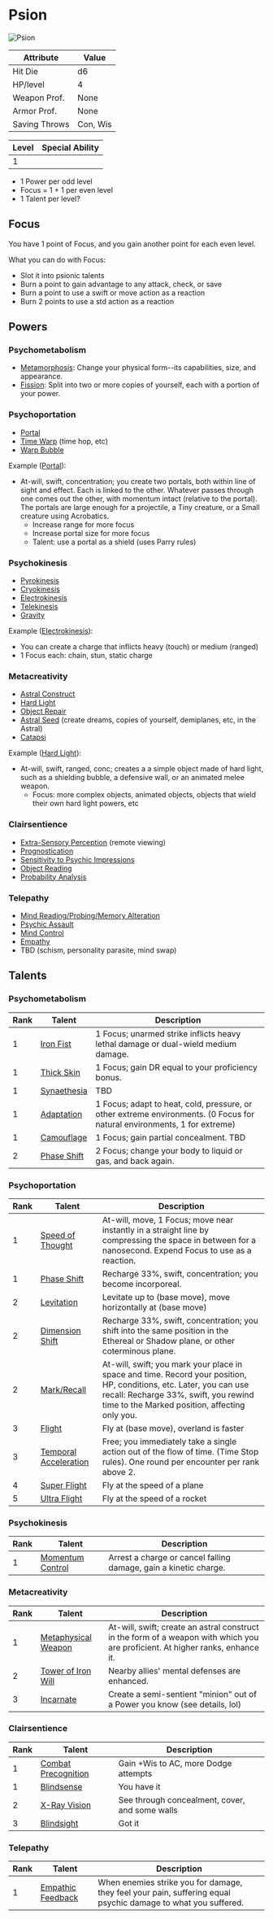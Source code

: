 ---
---


# Psion
![Psion](</img/character/classes/psion-b.jpg>)

Attribute     | Value
---------     | -----
Hit Die       | d6
HP/level      | 4
Weapon Prof.  | None
Armor Prof.   | None
Saving Throws | Con, Wis

Level | Special Ability
------|----------------
1     | 

- 1 Power per odd level
- Focus = 1 + 1 per even level
- 1 Talent per level?


## Focus
You have 1 point of Focus, and you gain another point for each even level.

What you can do with Focus:
- Slot it into psionic talents
- Burn a point to gain advantage to any attack, check, or save
- Burn a point to use a swift or move action as a reaction
- Burn 2 points to use a std action as a reaction


## Powers

### Psychometabolism


- [Metamorphosis](/powers/psion/metamorphosis): Change your physical form--its capabilities, size, and appearance.
- [Fission](/powers/psion/fission): Split into two or more copies of yourself, each with a portion of your power.

### Psychoportation
- [Portal](/powers/psion/portal)
- [Time Warp](/powers/psion/time-warp) (time hop, etc)
- [Warp Bubble](/powers/psion/warp-bubble)

Example ([Portal](/powers/psion/portal)):
- At-will, swift, concentration; you create two portals, both within line of sight and effect. Each is linked to the other. Whatever passes through one comes out the other, with momentum intact (relative to the portal). The portals are large enough for a projectile, a Tiny creature, or a Small creature using Acrobatics.
  - Increase range for more focus
  - Increase portal size for more focus
  - Talent: use a portal as a shield (uses Parry rules)

### Psychokinesis
- [Pyrokinesis](/powers/psion/pyrokinesis)
- [Cryokinesis](/powers/psion/cryokinesis)
- [Electrokinesis](/powers/psion/electrokinesis)
- [Telekinesis](/powers/psion/telekinesis)
- [Gravity](/powers/psion/gravity)


Example ([Electrokinesis](/powers/psion/electrokinesis)):
- You can create a charge that inflicts heavy (touch) or medium (ranged)
- 1 Focus each: chain, stun, static charge


### Metacreativity

- [Astral Construct](/powers/psion/astral-construct)
- [Hard Light](/powers/psion/hard-light)
- [Object Repair](/powers/psion/object-repair)
- [Astral Seed](/powers/psion/astral-seed) (create dreams, copies of yourself, demiplanes, etc, in the Astral)
- [Catapsi](/powers/psion/catapsi)

Example ([Hard Light](/powers/psion/hard-light)):
- At-will, swift, ranged, conc; creates a a simple object made of hard light, such as a shielding bubble, a defensive wall, or an animated melee weapon.
  - Focus: more complex objects, animated objects, objects that wield their own hard light powers, etc

### Clairsentience

- [Extra-Sensory Perception](/powers/psion/extra-sensory-perception) (remote viewing)
- [Prognostication](/powers/psion/prognostication)
- [Sensitivity to Psychic Impressions](/powers/psion/sensitivity-to-psychic-impressions)
- [Object Reading](/powers/psion/object-reading)
- [Probability Analysis](/powers/psion/probability-analysis)

### Telepathy

- [Mind Reading/Probing/Memory Alteration](/powers/psion/mind-reading-probing-memory-alteration)
- [Psychic Assault](/powers/psion/psychic-assault)
- [Mind Control](/powers/psion/mind-control)
- [Empathy](/powers/psion/empathy)
- TBD (schism, personality parasite, mind swap)






## Talents


### Psychometabolism

Rank | Talent              | Description
-----|---------------------|------------
1    | [Iron Fist](/character/feats/psion/iron-fist)           | 1 Focus; unarmed strike inflicts heavy lethal damage or dual-wield medium damage.
1    | [Thick Skin](/character/feats/psion/thick-skin)          | 1 Focus; gain DR equal to your proficiency bonus.
1    | [Synaethesia](/character/feats/psion/synaethesia)         | TBD
1    | [Adaptation](/character/feats/psion/adaptation)          | 1 Focus; adapt to heat, cold, pressure, or other extreme environments. (0 Focus for natural environments, 1 for extreme)
1    | [Camouflage](/character/feats/psion/camouflage)          | 1 Focus; gain partial concealment. TBD
2    | [Phase Shift](/character/feats/psion/phase-shift)         | 2 Focus; change your body to liquid or gas, and back again. 


### Psychoportation

Rank | Talent              | Description
-----|---------------------|------------
1    | [Speed of Thought](/character/feats/psion/speed-of-thought)    | At-will, move, 1 Focus; move near instantly in a straight line by compressing the space in between for a nanosecond. Expend Focus to use as a reaction.
1    | [Phase Shift](/character/feats/psion/phase-shift-incorporeal)         | Recharge 33%, swift, concentration; you become incorporeal.
2    | [Levitation](/character/feats/psion/levitation)          | Levitate up to (base move), move horizontally at (base move)
2    | [Dimension Shift](/character/feats/psion/dimension-shift)     | Recharge 33%, swift, concentration; you shift into the same position in the Ethereal or Shadow plane, or other coterminous plane.
2    | [Mark/Recall](/character/feats/psion/mark-recall)         | At-will, swift; you mark your place in space and time. Record your position, HP, conditions, etc. Later, you can use recall: Recharge 33%, swift, you rewind time to the Marked position, affecting only you.
3    | [Flight](/character/feats/psion/flight)              | Fly at (base move), overland is faster
3    | [Temporal Acceleration](/character/feats/psion/temporal-acceleration) | Free; you immediately take a single action out of the flow of time. (Time Stop rules). One round per encounter per rank above 2.
4    | [Super Flight](/character/feats/psion/super-flight)        | Fly at the speed of a plane
5    | [Ultra Flight](/character/feats/psion/ultra-flight)        | Fly at the speed of a rocket


### Psychokinesis

Rank | Talent              | Description
-----|---------------------|------------
1    | [Momentum Control](/character/feats/psion/momentum-control)    | Arrest a charge or cancel falling damage, gain a kinetic charge.


### Metacreativity

Rank | Talent              | Description
-----|---------------------|------------
1    | [Metaphysical Weapon](/character/feats/psion/metaphysical-weapon) | At-will, swift; create an astral construct in the form of a weapon with which you are proficient. At higher ranks, enhance it.
2    | [Tower of Iron Will](/character/feats/psion/tower-of-iron-will)  | Nearby allies' mental defenses are enhanced.
3    | [Incarnate](/character/feats/psion/incarnate)           | Create a semi-sentient "minion" out of a Power you know (see details, lol)


### Clairsentience

Rank | Talent              | Description
-----|---------------------|------------
1    | [Combat Precognition](/character/feats/psion/combat-precognition) | Gain +Wis to AC, more Dodge attempts
1    | [Blindsense](/character/feats/psion/blindsense)          | You have it
2    | [X-Ray Vision](/character/feats/psion/x-ray-vision)        | See through concealment, cover, and some walls
3    | [Blindsight](/character/feats/psion/blindsight)          | Got it


### Telepathy

Rank | Talent              | Description
-----|---------------------|------------
1    | [Empathic Feedback](/character/feats/psion/empathic-feedback)   | When enemies strike you for damage, they feel your pain, suffering equal psychic damage to what you suffered.